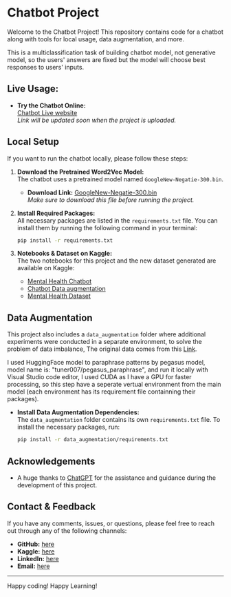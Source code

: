 # Chatbot Project

Welcome to the Chatbot Project! This repository contains code for a chatbot along with tools for local usage, data augmentation, and more.

This is a multiclassification task of building chatbot model, not generative model, so the users' answers are fixed but the model will choose best responses to users' inputs.

## Live Usage:

- **Try the Chatbot Online:**  
  [Chatbot Live website](#)  
  _*Link will be updated soon when the project is uploaded.*_
  
## Local Setup

If you want to run the chatbot locally, please follow these steps:

1. **Download the Pretrained Word2Vec Model:**  
   The chatbot uses a pretrained model named `GoogleNew-Negatie-300.bin`.  
   - **Download Link:** [GoogleNew-Negatie-300.bin](https://www.kaggle.com/datasets/sandreds/googlenewsvectorsnegative300)  
   _*Make sure to download this file before running the project.*_

2. **Install Required Packages:**  
   All necessary packages are listed in the `requirements.txt` file. You can install them by running the following command in your terminal:

   ```bash
   pip install -r requirements.txt
   ```

3. **Notebooks & Dataset on Kaggle:**  
   The two notebooks for this project and the new dataset generated are available on Kaggle:
   - [Mental Health Chatbot](#)
   - [Chatbot Data augmentation](#)
   - [Mental Health Dataset](#)

## Data Augmentation

This project also includes a `data_augmentation` folder where additional experiments were conducted in a separate environment, to solve the problem of data imbalance, The original data comes from this [Link](https://www.kaggle.com/datasets/elvis23/mental-health-conversational-data).

I used HuggingFace model to paraphrase patterns by pegasus model, model name is: "tuner007/pegasus_paraphrase", and run it locally with Visual Studio code editor, I used CUDA as I have a GPU for faster processing, so this step have a seperate vertual environment from the main model (each environment has its requirement file containning their packages).

- **Install Data Augmentation Dependencies:**  
  The `data_augmentation` folder contains its own `requirements.txt` file. To install the necessary packages, run:

  ```bash
  pip install -r data_augmentation/requirements.txt
  ```

## Acknowledgements

- A huge thanks to [ChatGPT](https://openai.com/blog/chatgpt) for the assistance and guidance during the development of this project.

## Contact & Feedback

If you have any comments, issues, or questions, please feel free to reach out through any of the following channels:

- **GitHub:** [here](https://github.com/Selim9-9/)
- **Kaggle:** [here](https://www.kaggle.com/selimkhaled50)
- **LinkedIn:** [here](https://www.linkedin.com/in/saleem-khaled-a502b3253/)
- **Email:** [here](saleim023Gmail.com)

---

Happy coding!
Happy Learning!



